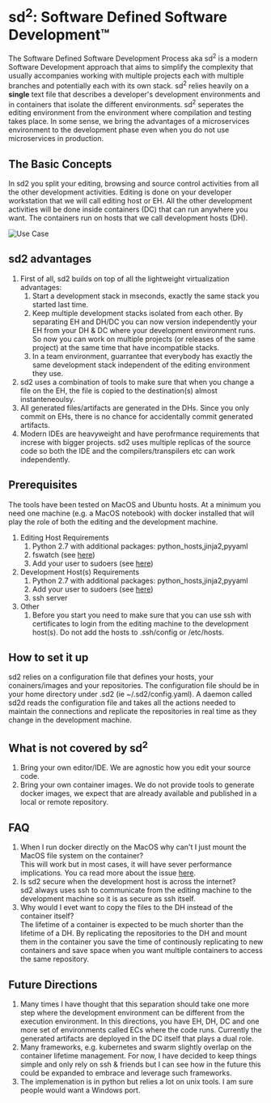 # sd<sup>2</sup>: Software Defined Software Development™
The Software Defined Software Development Process aka sd<sup>2</sup> is 
a modern Software Development approach that aims to simplify the 
complexity that usually accompanies working with multiple projects 
each with multiple branches and potentially each with its own
stack. sd<sup>2</sup> relies heavily on a **single** text 
file that describes a developer's development environments and in containers 
that isolate the different environments. sd<sup>2</sup> seperates the editing 
environment from the environment where compilation and testing takes place. 
In some sense, we bring the advantages of a microservices environment to 
the development phase even when you do not use microservices in production.

## The Basic Concepts
In sd2 you split your editing, browsing and source control activities from all 
the other development activities. Editing is done on your developer 
workstation that we will call editing host or EH. All the other development 
activities will be done inside containers (DC) that can run anywhere you want. 
The containers run on hosts that we call development hosts (DH).

![Use Case](https://docs.google.com/drawings/d/1uO3umvqVMIM2HnrXJwRAgAX2UWRYNVqEKDTNggXlEIc/pub?w=960&h=720)

## sd2 advantages
1. First of all, sd2 builds on top of all the lightweight virtualization advantages:
    1. Start a development stack in mseconds, exactly the same stack you started last time.
    1. Keep multiple development stacks isolated from each other. 
    By separating EH and DH/DC you can now version independently your 
    EH from your DH & DC where your development environment runs. 
    So now you can work on multiple projects (or releases of the same project) 
    at the same time that have incompatible stacks.
    1. In a team environment, guarrantee that everybody has exactly the 
    same development stack independent of the editing environment they use.
1. sd2 uses a combination of tools to make sure that when you change a file on the EH, the file is copied to the destination(s) almost instanteneoulsy.
1. All generated files/artifacts are generated in the DHs. Since you only commit on EHs, there is no chance for accidentally commit generated artifacts.
1. Modern IDEs are heavyweight and have perofrmance requirements that increse with bigger projects. sd2 uses multiple replicas of the source code so both the IDE and the compilers/transpilers etc can work independently.

## Prerequisites
The tools have been tested on MacOS and Ubuntu hosts. At a minimum you 
need one machine (e.g. a MacOS notebook) with docker installed that will
 play the role of both the editing and the development machine.

1. Editing Host Requirements
   1. Python 2.7 with additional packages: python_hosts,jinja2,pyyaml
   1. fswatch (see [here](http://stackoverflow.com/questions/1515730/is-there-a-command-like-watch-or-inotifywait-on-the-mac))
   1. Add your user to sudoers (see [here](https://askubuntu.com/questions/168461/how-do-i-sudo-without-having-to-enter-my-password))
1. Development Host(s) Requirements
   1. Python 2.7 with additional packages: python_hosts,jinja2,pyyaml
   1. Add your user to sudoers (see [here](https://askubuntu.com/questions/168461/how-do-i-sudo-without-having-to-enter-my-password))
   1. ssh server
1. Other
   1. Before you start you need to make sure that you can use ssh with certificates to login from the editing machine to the development host(s). Do not add the hosts to .ssh/config or /etc/hosts.
   
## How to set it up
sd2 relies on a configuration file that defines your hosts, your conainers/images and your repositories. The configuration file should be in your home directory under .sd2 (ie ~/.sd2/config.yaml). A daemon called sd2d reads the configuration file and takes all the actions needed to maintain the connections and replicate the repositories in real time as they change in the development machine.

## What is not covered by sd<sup>2</sup>

1. Bring your own editor/IDE. We are agnostic how you edit your source code.
1. Bring your own container images. We do not provide tools to generate
 docker images, we expect that are already available and published in 
 a local or remote repository.
 
 ## FAQ
 1. When I run docker directly on the MacOS why can't I just mount the MacOS file system on the container?  
 This will work but in most cases, it will have sever performance implications. You ca read more about the issue [here](https://forums.docker.com/t/file-access-in-mounted-volumes-extremely-slow-cpu-bound/8076/174).
 1. Is sd2 secure when the development host is across the internet?  
 sd2 always uses ssh to communicate from the editing machine to the development machine so it is as secure as ssh itself.
 1. Why would I evet want to copy the files to the DH instead of the container itself?  
 The lifetime of a container is expected to be much shorter than the lifetime of a DH. 
 By replicating the repositories to the DH and mount them in the container you save the 
 time of continously replicating to new containers and save space when you want 
 multiple containers to access the same repository.
 
 ## Future Directions
 
 1. Many times I have thought that this separation should take one more step
 where the development environment can be different from the execution environment.
 In this directions, you have EH, DH, DC and one more set of environments called ECs 
 where the code runs. Currently the generated artifacts are deployed in 
 the DC itself that plays a dual role.
 1. Many frameworks, e.g. kubernetes and swarm slightly overlap on the container
 lifetime management. For now, I have decided to keep things simple and only rely
 on ssh & friends but I can see how in the future this could be expanded to embrace
 and leverage such frameworks.
 1. The implemenation is in python but relies a lot on unix tools. I am sure people would want a Windows port.
